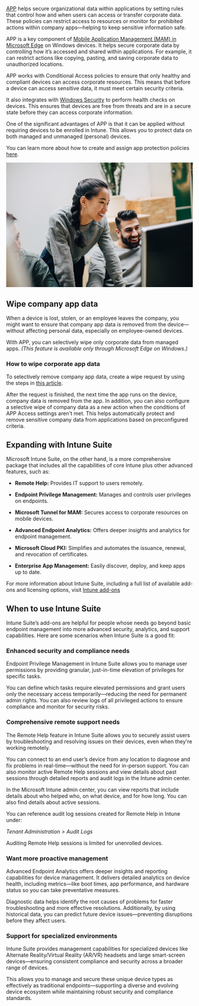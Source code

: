 [APP](/mem/intune/apps/app-protection-policy) helps secure organizational data within applications by setting rules that control how and when users can access or transfer corporate data. These policies can restrict access to resources or monitor for prohibited actions within company apps—helping to keep sensitive information safe.

APP is a key component of [Mobile Application Management (MAM) in Microsoft Edge](/mem/intune/apps/protect-mam-windows) on Windows devices. It helps secure corporate data by controlling how it’s accessed and shared within applications. For example, it can restrict actions like copying, pasting, and saving corporate data to unauthorized locations.

APP works with Conditional Access policies to ensure that only healthy and compliant devices can access corporate resources. This means that before a device can access sensitive data, it must meet certain security criteria.

It also integrates with [Windows Security](https://www.microsoft.com/windows/comprehensive-security?msockid=3acc3426320e6adb17ce20ab33a66b84&r=1) to perform health checks on devices. This ensures that devices are free from threats and are in a secure state before they can access corporate information.

One of the significant advantages of APP is that it can be applied without requiring devices to be enrolled in Intune. This allows you to protect data on both managed and unmanaged (personal) devices.

You can learn more about how to create and assign app protection policies [here](/mem/intune/apps/app-protection-policies).

![A photograph of two employees collaborating together on a desktop computer in an office environment. One employee is seated at the desk while the other is standing beside them.](../media/intune-management.png)

## Wipe company app data

When a device is lost, stolen, or an employee leaves the company, you might want to ensure that company app data is removed from the device—without affecting personal data, especially on employee-owned devices.

With APP, you can selectively wipe only corporate data from managed apps. *(This feature is available only through Microsoft Edge on Windows.)*

### How to wipe corporate app data

To selectively remove company app data, create a wipe request by using the steps in [this article](/mem/intune/apps/apps-selective-wipe).

After the request is finished, the next time the app runs on the device, company data is removed from the app. In addition, you can also configure a selective wipe of company data as a new action when the conditions of APP Access settings aren't met. This helps automatically protect and remove sensitive company data from applications based on preconfigured criteria.

## Expanding with Intune Suite

Microsoft Intune Suite, on the other hand, is a more comprehensive package that includes all the capabilities of core Intune plus other advanced features, such as:

- **Remote Help:** Provides IT support to users remotely.

- **Endpoint Privilege Management:** Manages and controls user privileges on endpoints.

- **Microsoft Tunnel for MAM:** Secures access to corporate resources on mobile devices.

- **Advanced Endpoint Analytics:** Offers deeper insights and analytics for endpoint management.

- **Microsoft Cloud PKI:** Simplifies and automates the issuance, renewal, and revocation of certificates.

- **Enterprise App Management:** Easily discover, deploy, and keep apps up to date.

For more information about Intune Suite, including a full list of available add-ons and licensing options, visit [Intune add-ons](/mem/intune/fundamentals/intune-add-ons)

## When to use Intune Suite

Intune Suite’s add-ons are helpful for people whose needs go beyond basic endpoint management into more advanced security, analytics, and support capabilities. Here are some scenarios when Intune Suite is a good fit:

### Enhanced security and compliance needs

Endpoint Privilege Management in Intune Suite allows you to manage user permissions by providing granular, just-in-time elevation of privileges for specific tasks.

You can define which tasks require elevated permissions and grant users only the necessary access temporarily—reducing the need for permanent admin rights. You can also review logs of all privileged actions to ensure compliance and monitor for security risks.

### Comprehensive remote support needs

The Remote Help feature in Intune Suite allows you to securely assist users by troubleshooting and resolving issues on their devices, even when they're working remotely.

You can connect to an end user’s device from any location to diagnose and fix problems in real-time—without the need for in-person support. You can also monitor active Remote Help sessions and view details about past sessions through detailed reports and audit logs in the Intune admin center.

In the Microsoft Intune admin center, you can view reports that include details about who helped who, on what device, and for how long. You can also find details about active sessions.

You can reference audit log sessions created for Remote Help in Intune under:

*Tenant Administration > Audit Logs*

Auditing Remote Help sessions is limited for unenrolled devices.

### Want more proactive management

Advanced Endpoint Analytics offers deeper insights and reporting capabilities for device management. It delivers detailed analytics on device health, including metrics—like boot times, app performance, and hardware status so you can take preventative measures.

Diagnostic data helps identify the root causes of problems for faster troubleshooting and more effective resolutions. Additionally, by using historical data, you can predict future device issues—preventing disruptions before they affect users.

### Support for specialized environments

Intune Suite provides management capabilities for specialized devices like Alternate Reality/Virtual Reality (AR/VR) headsets and large smart-screen devices—ensuring consistent compliance and security across a broader range of devices.

This allows you to manage and secure these unique device types as effectively as traditional endpoints—supporting a diverse and evolving device ecosystem while maintaining robust security and compliance standards.